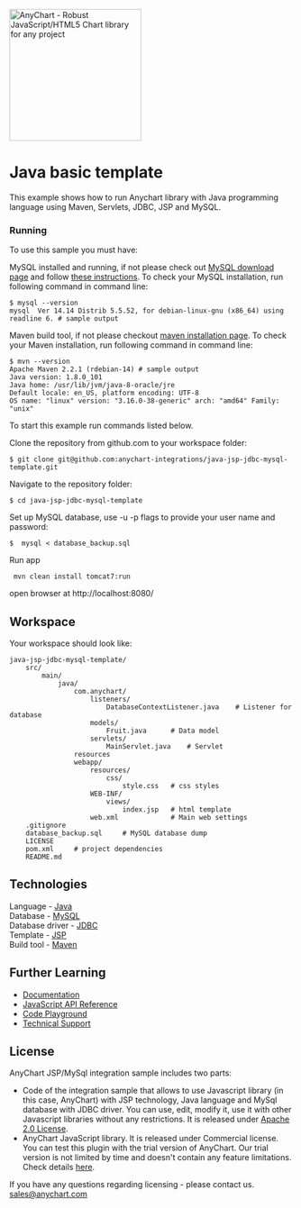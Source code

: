 [<img src="https://cdn.anychart.com/images/logo-transparent-segoe.png?2" width="234px" alt="AnyChart - Robust JavaScript/HTML5 Chart library for any project">](https://www.anychart.com)
# Java basic template

This example shows how to run Anychart library with Java programming language using Maven, Servlets, JDBC, JSP and MySQL.

### Running
To use this sample you must have:

MySQL installed and running, if not please check out [MySQL download page](https://dev.mysql.com/downloads/installer/) and follow [these instructions](http://dev.mysql.com/doc/refman/5.7/en/installing.html).
To check your MySQL installation, run following command in command line:
```
$ mysql --version
mysql  Ver 14.14 Distrib 5.5.52, for debian-linux-gnu (x86_64) using readline 6. # sample output
```
Maven build tool, if not please checkout [maven installation page](https://maven.apache.org/install.html).
To check your Maven installation, run following command in command line:
```
$ mvn --version
Apache Maven 2.2.1 (rdebian-14) # sample output
Java version: 1.8.0_101
Java home: /usr/lib/jvm/java-8-oracle/jre
Default locale: en_US, platform encoding: UTF-8
OS name: "linux" version: "3.16.0-38-generic" arch: "amd64" Family: "unix"
```
To start this example run commands listed below.

Clone the repository from github.com to your workspace folder:

```
$ git clone git@github.com:anychart-integrations/java-jsp-jdbc-mysql-template.git
```

Navigate to the repository folder:
```
$ cd java-jsp-jdbc-mysql-template
```

Set up MySQL database, use -u -p flags to provide your user name and password:
```
$  mysql < database_backup.sql
```

Run app
```
 mvn clean install tomcat7:run
```

open browser at http://localhost:8080/


## Workspace
Your workspace should look like:
```
java-jsp-jdbc-mysql-template/
    src/
        main/
            java/
                com.anychart/
                    listeners/
                        DatabaseContextListener.java    # Listener for database
                    models/
                        Fruit.java      # Data model
                    servlets/
                        MainServlet.java    # Servlet
                resources
                webapp/
                    resources/
                        css/
                            style.css   # css styles
                    WEB-INF/
                        views/
                            index.jsp   # html template
                    web.xml             # Main web settings
    .gitignore
    database_backup.sql     # MySQL database dump
    LICENSE
    pom.xml     # project dependencies
    README.md
```

## Technologies
Language - [Java](https://java.com)<br />
Database - [MySQL](https://www.mysql.com/)<br />
Database driver - [JDBC](http://docs.oracle.com/javase/tutorial/jdbc/)<br />
Template - [JSP](http://www.oracle.com/technetwork/java/javaee/jsp/index.html)<br />
Build tool - [Maven](https://maven.apache.org/)

## Further Learning
* [Documentation](https://docs.anychart.com)
* [JavaScript API Reference](https://api.anychart.com)
* [Code Playground](https://playground.anychart.com)
* [Technical Support](https://www.anychart.com/support)

## License
AnyChart JSP/MySql integration sample includes two parts:
- Code of the integration sample that allows to use Javascript library (in this case, AnyChart) with JSP technology, Java language and MySql database with JDBC driver. You can use, edit, modify it, use it with other Javascript libraries without any restrictions. It is released under [Apache 2.0 License](https://github.com/anychart-integrations/java-jsp-jdbc-mysql-template/blob/master/LICENSE).
- AnyChart JavaScript library. It is released under Commercial license. You can test this plugin with the trial version of AnyChart. Our trial version is not limited by time and doesn't contain any feature limitations. Check details [here](https://www.anychart.com/buy/).

If you have any questions regarding licensing - please contact us. <sales@anychart.com>
